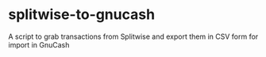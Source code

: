 # splitwise-to-gnucash
A script to grab transactions from Splitwise and export them in CSV form for import in GnuCash
